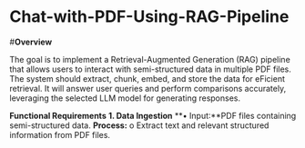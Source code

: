 # **Chat-with-PDF-Using-RAG-Pipeline**
#**Overview**

The goal is to implement a Retrieval-Augmented Generation (RAG) pipeline that allows users to
interact with semi-structured data in multiple PDF files. The system should extract, chunk,
embed, and store the data for eFicient retrieval. It will answer user queries and perform
comparisons accurately, leveraging the selected LLM model for generating responses.

**Functional Requirements**
**1. Data Ingestion**
**• Input:**PDF files containing semi-structured data.
**Process:**
o Extract text and relevant structured information from PDF files.
